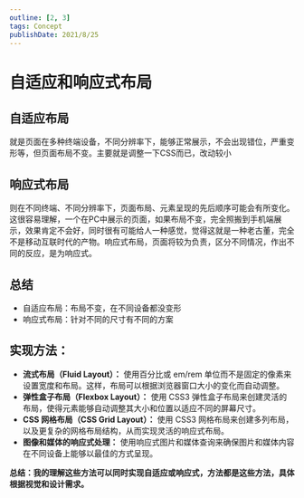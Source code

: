 ```yaml
---
outline: [2, 3]
tags: Concept
publishDate: 2021/8/25
---
```

# 自适应和响应式布局

## 自适应布局

就是页面在多种终端设备，不同分辨率下，能够正常展示，不会出现错位，严重变形等，但页面布局不变。主要就是调整一下CSS而已，改动较小

## 响应式布局

则在不同终端、不同分辨率下，页面布局、元素呈现的先后顺序可能会有所变化。这很容易理解，一个在PC中展示的页面，如果布局不变，完全照搬到手机端展示，效果肯定不会好，同时很有可能给人一种感觉，觉得这就是一种老古董，完全不是移动互联时代的产物。响应式布局，页面将较为负责，区分不同情况，作出不同的反应，是为响应式。

## 总结

- 自适应布局：布局不变，在不同设备都没变形
- 响应式布局：针对不同的尺寸有不同的方案

## 实现方法：

- **流式布局（Fluid Layout）：** 使用百分比或 em/rem 单位而不是固定的像素来设置宽度和布局。这样，布局可以根据浏览器窗口大小的变化而自动调整。
- **弹性盒子布局（Flexbox Layout）：** 使用 CSS3 弹性盒子布局来创建灵活的布局，使得元素能够自动调整其大小和位置以适应不同的屏幕尺寸。
- **CSS 网格布局（CSS Grid Layout）：** 使用 CSS3 网格布局来创建多列布局，以及更复杂的网格布局结构，从而实现灵活的响应式布局。
- **图像和媒体的响应式处理：** 使用响应式图片和媒体查询来确保图片和媒体内容在不同设备上能够以最佳的方式呈现。

**总结：我的理解这些方法可以同时实现自适应或响应式，方法都是这些方法，具体根据视觉和设计需求。**